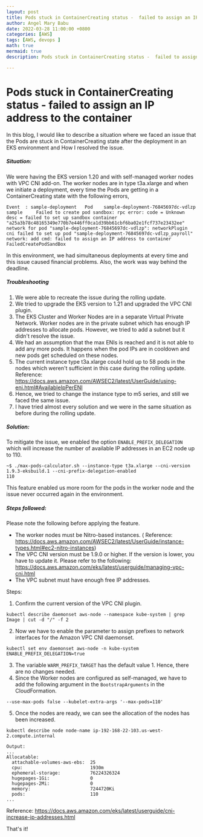 ```yaml
---
layout: post
title: Pods stuck in ContainerCreating status -  failed to assign an IP address to the container
author: Angel Mary Babu
date: 2022-03-28 11:00:00 +0800
categories: [AWS]
tags: [AWS, devops ]
math: true
mermaid: true
description: Pods stuck in ContainerCreating status -  failed to assign an IP address to the container

---
```



# Pods stuck in ContainerCreating status -  failed to assign an IP address to the container  

In this blog, I would like to describe a situation where we faced an issue that the Pods are stuck in ContainerCreating state after the deployment in an EKS environment and How I resolved the issue. 

##### Situation:
We were having the EKS version 1.20 and with self-managed worker nodes with VPC CNI add-on. The worker nodes are in type t3a.xlarge and when we initiate a deployment, every time the Pods are getting in a ContainerCreating state with the following errors,
```
Event  : sample-deployment   Pod    sample-deployment-76845697dc-vdlzp   sample     Failed to create pod sandbox: rpc error: code = Unknown desc = failed to set up sandbox container "a25a3b78c48165349e770b7e446ff0ca1d39bb61cbf6ba02e1fcf737e23432ee" network for pod "sample-deployment-76845697dc-vdlzp": networkPlugin cni failed to set up pod "sample-deployment-76845697dc-vdlzp_payroll" network: add cmd: failed to assign an IP address to container   FailedCreatePodSandBox
```

In this environment, we had simultaneous deployments at every time and this issue caused financial problems. Also, the work was way behind the deadline. 

##### Troubleshooting 

1. We were able to recreate the issue during the rolling update.
2. We tried to upgrade the EKS version to 1.21 and upgraded the VPC CNI plugin.
3. The EKS Cluster and Worker Nodes are in a separate Virtual Private Network. Worker nodes are in the private subnet which has enough IP addresses to allocate pods. However, we tried to add a subnet but it didn't resolve the issue.
4. We had an assumption that the max ENIs is reached and it is not able to add any more pods. It happens when the pod IPs are in cooldown and new pods get scheduled on these nodes.
5. The current instance type t3a.xlarge could hold up to 58 pods in the nodes which weren't sufficient in this case during the rolling update.
Reference:  https://docs.aws.amazon.com/AWSEC2/latest/UserGuide/using-eni.html#AvailableIpPerENI
6. Hence, we tried to change the instance type to m5 series, and still we faced the same issue.
7. I have tried almost every solution and we were in the same situation as before during the rolling update.

##### Solution: 

 To mitigate the issue, we enabled the option `ENABLE_PREFIX_DELEGATION` which will increase the number of available IP addresses in an EC2 node up to 110.

```
~$ ./max-pods-calculator.sh --instance-type t3a.xlarge --cni-version 1.9.3-eksbuild.1 --cni-prefix-delegation-enabled
110
```

This feature enabled us more room for the pods in the worker node and the issue never occurred again in the environment.

##### Steps followed:

Please note the following before applying the feature.
* The worker nodes must be Nitro-based instances. 
( Reference: https://docs.aws.amazon.com/AWSEC2/latest/UserGuide/instance-types.html#ec2-nitro-instances) 
* The VPC CNI version must be 1.9.0 or higher. If the version is lower, you have to update it. Please refer to the following: https://docs.aws.amazon.com/eks/latest/userguide/managing-vpc-cni.html
* The VPC subnet must have enough free IP addresses.

Steps:
1. Confirm the current version of the VPC CNI plugin.
```
kubectl describe daemonset aws-node --namespace kube-system | grep Image | cut -d "/" -f 2
```
2. Now we have to enable the parameter to assign prefixes to network interfaces for the Amazon VPC CNI daemonset. 
```
kubectl set env daemonset aws-node -n kube-system ENABLE_PREFIX_DELEGATION=true
```
3. The variable `WARM_PREFIX_TARGET` has the default value 1. Hence, there are no changes needed.
4. Since the Worker nodes are configured as self-managed, we have to add the following argument in the `BootstrapArguments` in the CloudFormation.
```
--use-max-pods false --kubelet-extra-args '--max-pods=110'

```
5. Once the nodes are ready, we can see the allocation of the nodes has been increased.
```
kubectl describe node node-name ip-192-168-22-103.us-west-2.compute.internal

Output:
...
Allocatable:
  attachable-volumes-aws-ebs:  25
  cpu:                         1930m
  ephemeral-storage:           76224326324
  hugepages-1Gi:               0
  hugepages-2Mi:               0
  memory:                      7244720Ki
  pods:                        110
...
```
Reference: https://docs.aws.amazon.com/eks/latest/userguide/cni-increase-ip-addresses.html

That's it!
